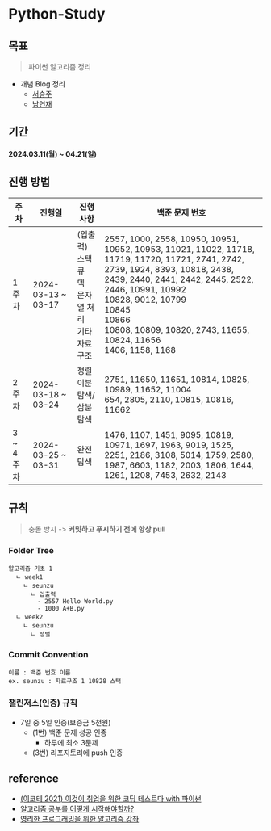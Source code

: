 # Python-Study

## 목표
> 파이썬 알고리즘 정리
- 개념 Blog 정리
  - [서승주](https://debug.tistory.com/)
  - [남연재](https://yeonj-study.tistory.com/)

## 기간
#### 2024.03.11(월) ~ 04.21(일)

## 진행 방법 
| 주차 | 진행일 | 진행 사항 | 백준 문제 번호 |
| -------- | -------- | -------- | -------- | 
| 1 주차 | 2024-03-13 ~ 03-17 | (입출력) <br> 스택 <br/> 큐 <br/> 덱 <br/> 문자열 처리 <br/> 기타 자료 구조| 2557, 1000, 2558, 10950, 10951, 10952, 10953, 11021, 11022, 11718, 11719, 11720, 11721, 2741, 2742, 2739, 1924, 8393, 10818, 2438, 2439, 2440, 2441, 2442, 2445, 2522, 2446, 10991, 10992 <br/> 10828, 9012, 10799 <br/> 10845 <br/> 10866 <br/> 10808, 10809, 10820, 2743, 11655, 10824, 11656 <br/> 1406, 1158, 1168 |
| 2 주차 | 2024-03-18 ~ 03-24 | 정렬 <br/> 이분탐색/삼분탐색 | 2751, 11650, 11651, 10814, 10825, 10989, 11652, 11004 <br/> 654, 2805, 2110, 10815, 10816, 11662 |
| 3 ~ 4 주차 | 2024-03-25 ~ 03-31 |  완전탐색  | 1476, 1107, 1451, 9095, 10819, 10971, 1697, 1963, 9019, 1525, 2251, 2186, 3108, 5014, 1759, 2580, 1987, 6603, 1182, 2003, 1806, 1644, 1261, 1208, 7453, 2632, 2143 |




## 규칙
> 충돌 방지 -> **커밋하고 푸시하기 전에 항상 pull**
 
### Folder Tree
```
알고리즘 기초 1
  ㄴ week1
    ㄴ seunzu
      ㄴ 입출력
        - 2557 Hello World.py
        - 1000 A+B.py
  ㄴ week2
    ㄴ seunzu
      ㄴ 정렬
```

### Commit Convention
```
이름 : 백준 번호 이름
ex. seunzu : 자료구조 1 10828 스택
```

### 챌린저스(인증) 규칙
- 7일 중 5일 인증(보증금 5천원)
  - (1번) 백준 문제 성공 인증
    - 하루에 최소 3문제
  - (3번) 리포지토리에 push 인증
  
## reference
- [(이코테 2021) 이것이 취업을 위한 코딩 테스트다 with 파이썬](https://youtu.be/m-9pAwq1o3w?si=4CL0u8_TVMmHWWNc)
- [알고리즘 공부를 어떻게 시작해야할까?](https://steady-coding.tistory.com/260)
- [영리한 프로그래밍을 위한 알고리즘 강좌](https://www.inflearn.com/course/알고리즘-강좌#reviews)


